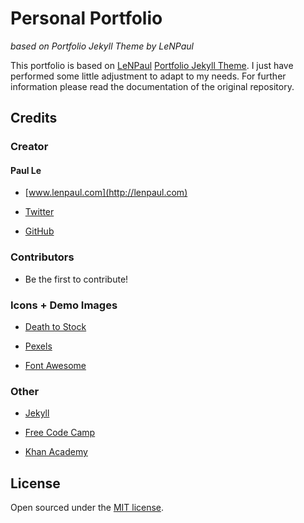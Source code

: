 # Personal Portfolio
*based on Portfolio Jekyll Theme by LeNPaul*

This portfolio is based on [LeNPaul](https://github.com/LeNPaul) [Portfolio Jekyll Theme](https://github.com/LeNPaul/portfolio-jekyll-theme). I just have performed some little adjustment to adapt to my needs. For further information please read the documentation of the original repository.

## Credits

### Creator

#### Paul Le

* [www.lenpaul.com](http://lenpaul.com)

* [Twitter](https://twitter.com/paululele)

* [GitHub](https://github.com/LeNPaul)

### Contributors

* Be the first to contribute!

### Icons + Demo Images

* [Death to Stock](https://deathtothestockphoto.com/)

* [Pexels](www.pexels.com)

* [Font Awesome](http://fontawesome.io/)

### Other

* [Jekyll](https://jekyllrb.com/)

* [Free Code Camp](https://www.freecodecamp.org)

* [Khan Academy](https://www.khanacademy.org/)

## License

Open sourced under the [MIT license](https://github.com/LeNPaul/portfolio-jekyll-theme/blob/gh-pages/LICENSE.md).
